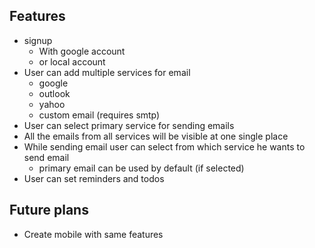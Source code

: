 ## Features

- signup
    - With google account
    - or local account
- User can add multiple services for email
    - google
    - outlook
    - yahoo
    - custom email (requires smtp)
- User can select primary service for sending emails
- All the emails from all services will be visible at one single place
- While sending email user can select from which service he wants to send email
    - primary email can be used by default (if selected)
- User can set reminders and todos

## Future plans

- Create mobile with same features
